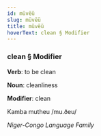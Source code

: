 ```yaml
---
id: müvëü
slug: müvëü
title: müvëü
hoverText: clean § Modifier
---
```


### clean § Modifier

**Verb**: to be clean

**Noun**: cleanliness

**Modifier**: clean

Kamba mutheu /mu.ðeu/

*Niger-Congo Language Family*